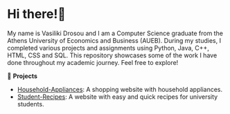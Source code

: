 # Hi there!👋

My name is Vasiliki Drosou and I am a Computer Science graduate from the Athens University of Economics and Business (AUEB). During my studies, I completed various projects and assignments using Python, Java, C++, HTML, CSS and SQL. This repository showcases some of the work I have done throughout my academic journey. Feel free to explore!

📁 **Projects**

- [Household-Appliances](https://VasilikiDrosou.github.io/Academic-Projects/Household-Appliances/Phase%205/): A shopping website with household appliances.
- [Student-Recipes](./Student-Recipes): A website with easy and quick recipes for university students.
